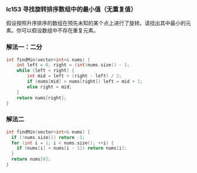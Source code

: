 ### lc153 寻找旋转排序数组中的最小值（无重复值）

假设按照升序排序的数组在预先未知的某个点上进行了旋转。请找出其中最小的元素。你可以假设数组中不存在重复元素。

### 解法一：二分

```cpp
int findMin(vector<int>& nums) {
    int left = 0, right = (int)nums.size() - 1;
    while (left < right) {
        int mid = left + (right - left) / 2;
        if (nums[mid] > nums[right]) left = mid + 1;
        else right = mid;
    }
    return nums[right];
}
```

### 解法二

```cpp
int findMin(vector<int>& nums) {
  if (!nums.size()) return -1;
  for (int i = 1; i < nums.size(); ++i) {
    if (nums[i] < nums[i - 1]) return nums[i];
  }
  return nums[0];
}
```

